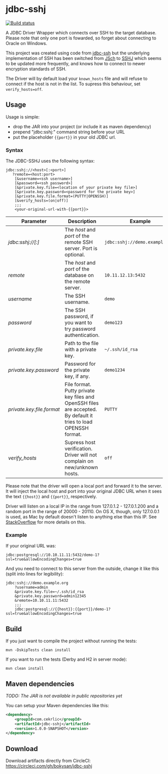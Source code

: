 # jdbc-sshj

[![Build status](https://circleci.com/gh/bokysan/jdbc-sshj.svg?style=shield&circle-token=0d4d10946e3f339feb4c44fd72d85087936ff4db)](https://circleci.com/gh/bokysan/jdbc-sshj)

A JDBC Driver Wrapper which connects over SSH to the target database. Please note that only one port is fowarded,
so forget about connecting to Oracle on Windows.

This project was created using code from [jdbc-ssh](https://github.com/monkeysintown/jdbc-ssh) but the underlying
implementation of SSH has been switched from [JSch](http://www.jcraft.com/jsch/) to 
[SSHJ](https://github.com/hierynomus/sshj) which seems to be updated more frequently, and knows how to connect to 
newer encryption standards of SSH.

The Driver will by default load your `known_hosts` file and will refuse to connect if the host is not in the list.
To supress this behaviour, set `verify_hosts=off`.
 
## Usage
 
Usage is simple:
- drop the JAR into your project (or include it as maven dependency)
- prepend "jdbc:sshj:" command string before your URL
- put the placeholder `{{port}}` in your old JDBC url.

### Syntax

The JDBC-SSHJ uses the following syntax:
```
jdbc:sshj://<host>[:<port>]
   ?remote=<host:port>
	[&username=<ssh username>]
	[&password=<ssh password>]
	[&private.key.file=<location of your private key file>]
	[&private.key.password=<password for the private key>]
	[&private.key.file.format=(PUTTY|OPENSSH)]
	[&verify_hosts=(on|off)]
	;;;
	<your-original-url-with-{{port}}>
```

| Parameter | Description | Example |                                                                       
| --- | --- | --- |                         
| *jdbc:sshj://<host>[:<port>]* | The *host* and *port* of the remote SSH server. Port is optional. | `jdbc:sshj://demo.example.org` | 
| *remote* | The *host* and *port* of the database on the remote server. | `10.11.12.13:5432` |
| *username* | The SSH username. | `demo` |
| *password*| The SSH password, if you want to try password authentication. | `demo123` |
| *private.key.file* | Path to the file with a private key. | `~/.ssh/id_rsa` |
| *private.key.password* | Password for the private key, if any. | `demo1234` |
| *private.key.file.format* | File format. Putty private key files and OpenSSH files are accepted. By default it tries to load OPENSSH format. | `PUTTY` | 
| *verify_hosts* | Supress host verification. Driver will not complain on new/unknown hosts. | `off` | 

Please note that the driver will open a local port and forward it to the server. It will inject the local host and port into your original 
JDBC URL when it sees the text `{{host}}` and `{{port}}`, respectively.

Driver will listen on a local IP in the range from 127.0.1.2 - 127.0.1.200 and a random port in the range of 20000 - 20110. On OS X, though,
only 127.0.0.1 is used, as Mac by default doesn't listen to anything else than this IP. See 
[StackOverflow](https://superuser.com/questions/458875/how-do-you-get-loopback-addresses-other-than-127-0-0-1-to-work-on-os-x) for more
details on this.
	

### Example

If your original URL was:
```
jdbc:postgresql://10.10.11.11:5432/demo-1?ssl=true&allowEncodingChanges=true
```

And you need to connect to this server from the outside, change it like this (split into lines for legibility):
```
jdbc:sshj://demo.example.org
	?username=admin
	&private.key.file=~/.ssh/id_rsa
	&private.key.password=admin12345
	&remote=10.10.11.11:5432
	;;;
	jdbc:postgresql://{{host}}:{{port}}/demo-1?ssl=true&allowEncodingChanges=true
```





## Build

If you just want to compile the project without running the tests:

```
mvn -DskipTests clean install
```

If you want to run the tests (Derby and H2 in server mode):

```
mvn clean install
```

## Maven dependencies

*TODO: The JAR is not available in public repositories yet*

You can setup your Maven dependencies like this:

```xml
<dependency>
    <groupId>com.cekrlic</groupId>
    <artifactId>jdbc-sshj</artifactId>
    <version>1.0.0-SNAPSHOT</version>
</dependency>
```

## Download

Download artifacts directly from CircleCI: https://circleci.com/gh/bokysan/jdbc-sshj
